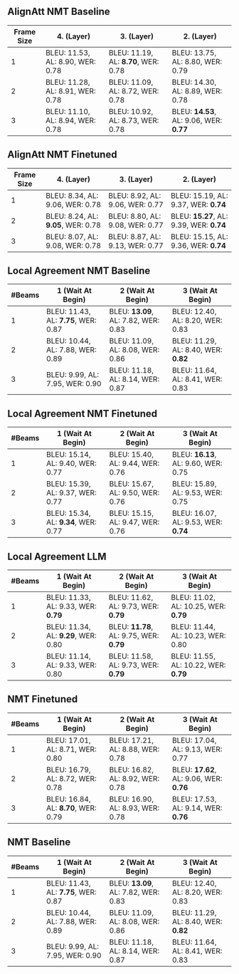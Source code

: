 
## AlignAtt NMT Baseline

| Frame Size |4. (Layer)|3. (Layer)|2. (Layer)|
|----|----|----|----|
| 1 | BLEU: 11.53, AL: 8.90, WER: 0.78 | BLEU: 11.19, AL: **8.70**, WER: 0.78 | BLEU: 13.75, AL: 8.80, WER: 0.79 |
| 2 | BLEU: 11.28, AL: 8.91, WER: 0.78 | BLEU: 11.09, AL: 8.72, WER: 0.78 | BLEU: 14.30, AL: 8.89, WER: 0.78 |
| 3 | BLEU: 11.10, AL: 8.94, WER: 0.78 | BLEU: 10.92, AL: 8.73, WER: 0.78 | BLEU: **14.53**, AL: 9.06, WER: **0.77** |

## AlignAtt NMT Finetuned

| Frame Size |4. (Layer)|3. (Layer)|2. (Layer)|
|----|----|----|----|
| 1 | BLEU: 8.34, AL: 9.06, WER: 0.78 | BLEU: 8.92, AL: 9.06, WER: 0.77 | BLEU: 15.19, AL: 9.37, WER: **0.74** |
| 2 | BLEU: 8.24, AL: **9.05**, WER: 0.78 | BLEU: 8.80, AL: 9.08, WER: 0.77 | BLEU: **15.27**, AL: 9.39, WER: **0.74** |
| 3 | BLEU: 8.07, AL: 9.08, WER: 0.78 | BLEU: 8.87, AL: 9.13, WER: 0.77 | BLEU: 15.15, AL: 9.36, WER: **0.74** |

## Local Agreement NMT Baseline

| #Beams |1 (Wait At Begin)|2 (Wait At Begin)|3 (Wait At Begin)|
|----|----|----|----|
| 1 | BLEU: 11.43, AL: **7.75**, WER: 0.87 | BLEU: **13.09**, AL: 7.82, WER: 0.83 | BLEU: 12.40, AL: 8.20, WER: 0.83 |
| 2 | BLEU: 10.44, AL: 7.88, WER: 0.89 | BLEU: 11.09, AL: 8.08, WER: 0.86 | BLEU: 11.29, AL: 8.40, WER: **0.82** |
| 3 | BLEU: 9.99, AL: 7.95, WER: 0.90 | BLEU: 11.18, AL: 8.14, WER: 0.87 | BLEU: 11.64, AL: 8.41, WER: 0.83 |

## Local Agreement NMT Finetuned

| #Beams |1 (Wait At Begin)|2 (Wait At Begin)|3 (Wait At Begin)|
|----|----|----|----|
| 1 | BLEU: 15.14, AL: 9.40, WER: 0.77 | BLEU: 15.40, AL: 9.44, WER: 0.76 | BLEU: **16.13**, AL: 9.60, WER: 0.75 |
| 2 | BLEU: 15.39, AL: 9.37, WER: 0.77 | BLEU: 15.67, AL: 9.50, WER: 0.76 | BLEU: 15.89, AL: 9.53, WER: 0.75 |
| 3 | BLEU: 15.34, AL: **9.34**, WER: 0.77 | BLEU: 15.15, AL: 9.47, WER: 0.76 | BLEU: 16.07, AL: 9.53, WER: **0.74** |

## Local Agreement LLM

| #Beams |1 (Wait At Begin)|2 (Wait At Begin)|3 (Wait At Begin)|
|----|----|----|----|
| 1 | BLEU: 11.33, AL: 9.33, WER: **0.79** | BLEU: 11.62, AL: 9.73, WER: **0.79** | BLEU: 11.02, AL: 10.25, WER: **0.79** |
| 2 | BLEU: 11.34, AL: **9.29**, WER: 0.80 | BLEU: **11.78**, AL: 9.75, WER: **0.79** | BLEU: 11.44, AL: 10.23, WER: 0.80 |
| 3 | BLEU: 11.14, AL: 9.33, WER: 0.80 | BLEU: 11.58, AL: 9.73, WER: **0.79** | BLEU: 11.55, AL: 10.22, WER: **0.79** |

## NMT Finetuned

| #Beams |1 (Wait At Begin)|2 (Wait At Begin)|3 (Wait At Begin)|
|----|----|----|----|
| 1 | BLEU: 17.01, AL: 8.71, WER: 0.80 | BLEU: 17.21, AL: 8.88, WER: 0.78 | BLEU: 17.04, AL: 9.13, WER: 0.77 |
| 2 | BLEU: 16.79, AL: 8.72, WER: 0.78 | BLEU: 16.82, AL: 8.92, WER: 0.78 | BLEU: **17.62**, AL: 9.06, WER: **0.76** |
| 3 | BLEU: 16.84, AL: **8.70**, WER: 0.79 | BLEU: 16.90, AL: 8.93, WER: 0.78 | BLEU: 17.53, AL: 9.14, WER: **0.76** |

## NMT Baseline

| #Beams |1 (Wait At Begin)|2 (Wait At Begin)|3 (Wait At Begin)|
|----|----|----|----|
| 1 | BLEU: 11.43, AL: **7.75**, WER: 0.87 | BLEU: **13.09**, AL: 7.82, WER: 0.83 | BLEU: 12.40, AL: 8.20, WER: 0.83 |
| 2 | BLEU: 10.44, AL: 7.88, WER: 0.89 | BLEU: 11.09, AL: 8.08, WER: 0.86 | BLEU: 11.29, AL: 8.40, WER: **0.82** |
| 3 | BLEU: 9.99, AL: 7.95, WER: 0.90 | BLEU: 11.18, AL: 8.14, WER: 0.87 | BLEU: 11.64, AL: 8.41, WER: 0.83 |
